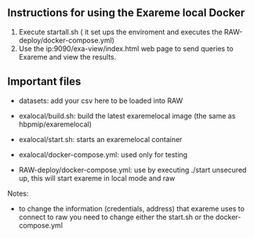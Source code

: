 **Instructions for using the Exareme local Docker**
-

1) Execute startall.sh ( it set ups the enviroment and executes the RAW-deploy/docker-compose.yml)
2) Use the ip:9090/exa-view/index.html web page to send queries to Exareme and view the results.

**Important files**
-

- datasets: add your csv here to be loaded into RAW
- exalocal/build.sh: build the latest exaremelocal image (the same as hbpmip/exaremelocal)
- exalocal/start.sh: starts an exaremelocal container
- exalocal/docker-compose.yml: used only for testing

- RAW-deploy/docker-compose.yml: use by executing ./start unsecured up, this will start exareme in local mode and raw


Notes:
- to change the information (credentials, address) that exareme uses to connect to raw you need to change either the start.sh or the docker-compose.yml 
